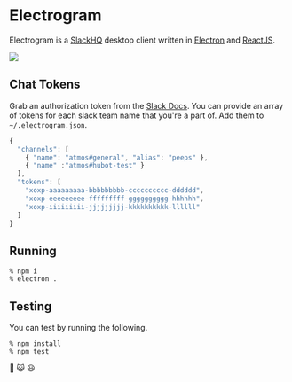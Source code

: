 # Electrogram

Electrogram is a [SlackHQ](https://slack.com/) desktop client written in [Electron](http://electron.atom.io/) and [ReactJS](https://facebook.github.io/react/).

![](https://cloud.githubusercontent.com/assets/38/8126814/ab1af59c-10a6-11e5-8de0-74e68b688b3d.gif)

## Chat Tokens

Grab an authorization token from the [Slack Docs](https://api.slack.com/web). You can provide an array of tokens for each slack team name that you're a part of. Add them to `~/.electrogram.json`.

```javascript
{
  "channels": [
    { "name": "atmos#general", "alias": "peeps" },
    { "name" :"atmos#hubot-test" }
  ],
  "tokens": [
    "xoxp-aaaaaaaaa-bbbbbbbbb-cccccccccc-dddddd",
    "xoxp-eeeeeeeee-fffffffff-gggggggggg-hhhhhh",
    "xoxp-iiiiiiiii-jjjjjjjjj-kkkkkkkkkk-llllll"
  ]
}
```

## Running

    % npm i
    % electron .

## Testing

You can test by running the following.

    % npm install
    % npm test

:revolving_hearts: :smiley_cat: :smiley:
